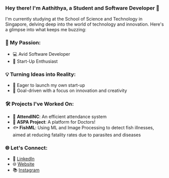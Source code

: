 ### Hey there! I'm Aathithya, a Student and Software Developer 🚀

I'm currently studying at the School of Science and Technology in Singapore, delving deep into the world of technology and innovation. Here's a glimpse into what keeps me buzzing:

### 🌟 My Passion:
- 💻 Avid Software Developer
- 🚀 Start-Up Enthusiast

### 💡 Turning Ideas into Reality:
- 🌱 Eager to launch my own start-up
- 🎯 Goal-driven with a focus on innovation and creativity

### 🛠️ Projects I've Worked On:
- 📝 **AttendINC**: An efficient attendance system
- 🌱 **ASPA Project**: A platform for Doctors!
- 🐟 **FishML**: Using ML and Image Processing to detect fish illnesses, aimed at reducing fatality rates due to parasites and diseases

### 🌐 Let's Connect:
- 📌 [LinkedIn](https://www.linkedin.com/in/aathithya-j)
- 🌐 [Website](https://aathithya.vercel.app)
- 📚 [Instagram](https://www.instagram.com/aathithya.j/)
